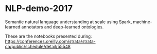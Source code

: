 # NLP-demo-2017
Semantic natural language understanding at scale using Spark, machine-learned annotators and deep-learned ontologies.

These are the notebooks presented during: 
https://conferences.oreilly.com/strata/strata-ca/public/schedule/detail/55548

